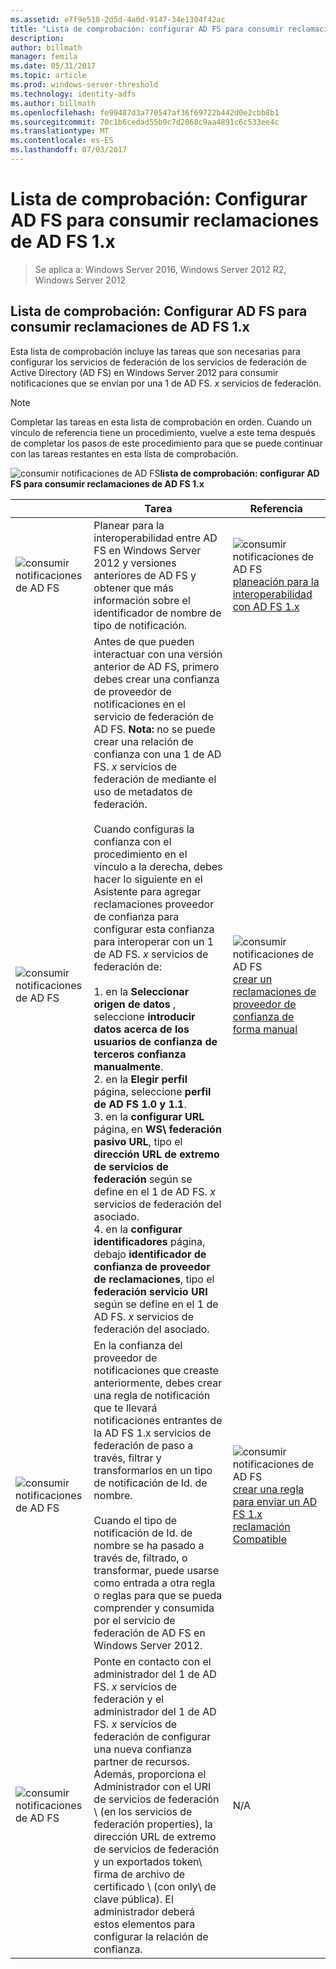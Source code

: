 ```yaml
---
ms.assetid: e7f9e518-2d5d-4a0d-9147-34e1304f42ac
title: "Lista de comprobación: configurar AD FS para consumir reclamaciones de AD FS 1.x"
description: 
author: billmath
manager: femila
ms.date: 05/31/2017
ms.topic: article
ms.prod: windows-server-threshold
ms.technology: identity-adfs
ms.author: billmath
ms.openlocfilehash: fe99487d3a770547af36f69722b442d0e2cbb8b1
ms.sourcegitcommit: 70c1b6cedad55b9c7d2068c9aa4891c6c533ee4c
ms.translationtype: MT
ms.contentlocale: es-ES
ms.lasthandoff: 07/03/2017
---
```

# <a name="checklist-configuring-ad-fs--to-consume-claims-from-ad-fs-1x"></a>Lista de comprobación: Configurar AD FS para consumir reclamaciones de AD FS 1.x

>Se aplica a: Windows Server 2016, Windows Server 2012 R2, Windows Server 2012
  
## <a name="checklist-configuring-ad-fs-to-consume-claims-from-ad-fs-1x"></a>Lista de comprobación: Configurar AD FS para consumir reclamaciones de AD FS 1.x  
Esta lista de comprobación incluye las tareas que son necesarias para configurar los servicios de federación de los servicios de federación de Active Directory \(AD FS\) en Windows Server 2012 para consumir notificaciones que se envían por una 1 de AD FS. *x* servicios de federación.  
  
> [!NOTE]  
> Completar las tareas en esta lista de comprobación en orden. Cuando un vínculo de referencia tiene un procedimiento, vuelve a este tema después de completar los pasos de este procedimiento para que se puede continuar con las tareas restantes en esta lista de comprobación.  
  
![consumir notificaciones de AD FS](media/2b05dce3-938f-4168-9b8f-1f4398cbdb9b.gif)**lista de comprobación: configurar AD FS para consumir reclamaciones de AD FS 1.x**  
  
||Tarea|Referencia|  
|-|--------|-------------|  
|![consumir notificaciones de AD FS](media/icon_checkboxo.gif)|Planear para la interoperabilidad entre AD FS en Windows Server 2012 y versiones anteriores de AD FS y obtener que más información sobre el identificador de nombre de tipo de notificación.|![consumir notificaciones de AD FS](media/faa393df-4856-4431-9eda-4f4e5be72a90.gif)[planeación para la interoperabilidad con AD FS 1.x](https://technet.microsoft.com/library/ff678040.aspx)|  
|![consumir notificaciones de AD FS](media/icon_checkboxo.gif)|Antes de que pueden interactuar con una versión anterior de AD FS, primero debes crear una confianza de proveedor de notificaciones en el servicio de federación de AD FS. **Nota:** no se puede crear una relación de confianza con una 1 de AD FS. *x* servicios de federación de mediante el uso de metadatos de federación.<br /><br />Cuando configuras la confianza con el procedimiento en el vínculo a la derecha, debes hacer lo siguiente en el Asistente para agregar reclamaciones proveedor de confianza para configurar esta confianza para interoperar con un 1 de AD FS. *x* servicios de federación de:<br /><br />1. en la **Seleccionar origen de datos** , seleccione **introducir datos acerca de los usuarios de confianza de terceros confianza manualmente**.<br />2. en la **Elegir perfil** página, seleccione **perfil de AD FS 1.0 y 1.1**.<br />3. en la **configurar URL** página, en **WS\ federación pasivo URL**, tipo el **dirección URL de extremo de servicios de federación** según se define en el 1 de AD FS. *x* servicios de federación del asociado.<br />4. en la **configurar identificadores** página, debajo **identificador de confianza de proveedor de reclamaciones**, tipo el **federación servicio URI** según se define en el 1 de AD FS. *x* servicios de federación del asociado.|![consumir notificaciones de AD FS](media/faa393df-4856-4431-9eda-4f4e5be72a90.gif)[crear un reclamaciones de proveedor de confianza de forma manual](../../ad-fs/operations/Create-a-Claims-Provider-Trust.md)|  
|![consumir notificaciones de AD FS](media/icon_checkboxo.gif)|En la confianza del proveedor de notificaciones que creaste anteriormente, debes crear una regla de notificación que te llevará notificaciones entrantes de la AD FS 1.x servicios de federación de paso a través, filtrar y transformarlos en un tipo de notificación de Id. de nombre.<br /><br />Cuando el tipo de notificación de Id. de nombre se ha pasado a través de, filtrado, o transformar, puede usarse como entrada a otra regla o reglas para que se pueda comprender y consumida por el servicio de federación de AD FS en Windows Server 2012.|![consumir notificaciones de AD FS](media/faa393df-4856-4431-9eda-4f4e5be72a90.gif)[crear una regla para enviar un AD FS 1.x reclamación Compatible](../../ad-fs/operations/Create-a-Rule-to-Send-an-AD-FS-1x-Compatible-Claim.md)|  
|![consumir notificaciones de AD FS](media/icon_checkboxo.gif)|Ponte en contacto con el administrador del 1 de AD FS. *x* servicios de federación y el administrador del 1 de AD FS. *x* servicios de federación de configurar una nueva confianza partner de recursos. Además, proporciona el Administrador con el URI de servicios de federación \ (en los servicios de federación properties\), la dirección URL de extremo de servicios de federación y un exportados token\ firma de archivo de certificado \ (con only\ de clave pública). El administrador deberá estos elementos para configurar la relación de confianza.|N\/A|  
  


